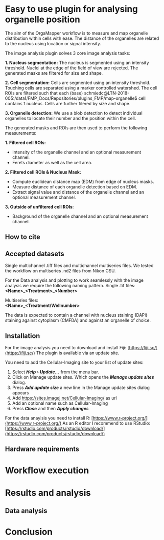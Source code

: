# Easy to use plugin for analysing organelle position

The aim of the OrgaMapper workflow is to measure and map organelle distribution within cells with ease.
The distance of the organelles are related to the nucleus using location or signal intensity.

The image analysis plugin solves 3 core image analysis tasks:

**1. Nucleus segmentation:** The nucleus is segmented using an intensity threshold.
Nuclei at the edge of the field of view are rejected.
The generated masks are filtered for size and shape.

**2. Cell segmentation:** Cells are segmented using an intensity threshold.
Touching cells are separated using a marker controlled watershed.
The cell ROIs are filtered such that each (base) schmiedc@LTN-2018-005:/data1/FMP_Docs/Repositories/plugins_FMP/map-organelle$
cell contains 1 nucleus.
Cells are further filered by size and shape.

**3. Organelle detection:** We use a blob detection to detect individual organelles to locate their number and the position within the cell.

The generated masks and ROIs are then used to perform the following measurements:



**1. Filtered cell ROIs:**
  - Intensity of the organelle channel and an optional measurement channel.
  - Ferets diameter as well as the cell area.

**2. Filtered cell ROIs & Nucleus Mask:**
  - Compute euclidean distance map (EDM) from edge of nucleus masks.
  - Measure distance of each organelle detection based on EDM.
  - Extract signal value and distance of the organelle channel and an optional measurement channel.

**3. Outside of unfiltered cell ROIs:**
  - Background of the organelle channel and an optional measurement channel.

## How to cite

## Accepted datasets

Single multichannel .tiff files and multichannel multiseries files. We tested the workflow on multiseries .nd2 files from Nikon CSU.

For the Data analysis and plotting to work seamlessly with the image analysis we require the following naming pattern.
Single .tif files:<br>
**\<Name\>\_\<Treatment\>\_\<Number\>**

Multiseries files:<br>
**\<Name\>\_\<Treatment\/Wellnumber\>**

The data is expected to contain a channel with nucleus staining (DAPI) staining against cytoplasm (CMFDA) and against an organelle of choice.

## Installation

For the image analysis you need to download and install Fiji: [https://fiji.sc/](https://fiji.sc/)
The plugin is available via an update site.

You need to add the Cellular-Imaging site to your list of update sites:

1. Select **_Help  › Update...</strong>_** from the menu bar.
2. Click on Manage update sites. Which opens the **_Manage update sites_** dialog.
3. Press **_Add update size_** a new line in the Manage update sites dialog appears
4. Add https://sites.imagej.net/Cellular-Imaging/ as url
5. Add an optional name such as Cellular-Imaging
6. Press **_Close_** and then **_Apply changes_**

For the data anaylsis you need to install R: [https://www.r-project.org/](https://www.r-project.org/)
As an R editor I recommend to use RStudio: [https://rstudio.com/products/rstudio/download/](https://rstudio.com/products/rstudio/download/)

## Hardware requirements

# Workflow execution

# Results and analysis

## Data analysis

# Conclusion

